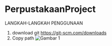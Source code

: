 # PerpustakaanProject

LANGKAH-LANGKAH PENGGUNAAN

1. download git https://git-scm.com/downloads
2. Copy path 
    ![Gambar 1](https://github.com/AlfianFR1/PerpustakaanProject/readme/1.png)
   